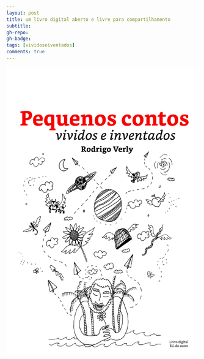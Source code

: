 ```yaml
---
layout: post
title: um livro digital aberto e livre para compartilhamento
subtitle: 
gh-repo:
gh-badge:
tags: [vividoseiventados]
comments: true
---
```




![capa](/img/capa_livro_vividos_inventados.jpg)


